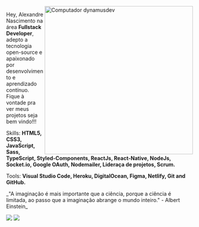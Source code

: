 <img src="https://raw.githubusercontent.com/MicaelliMedeiros/micaellimedeiros/master/image/computer-illustration.png" min-width="400px" max-width="400px" width="400px" align="right" alt="Computador dynamusdev">

<p align="left"> 
  Hey, Alexandre Nascimento na área <strong>Fullstack Developer</strong>, adepto a tecnologia open-source e apaixonado por desenvolvimento e aprendizado contínuo. 
  Fique à vontade pra ver meus projetos seja bem vindo!!!
</p>

<p align="left">
  Skills: <strong>HTML5, CSS3, JavaScript, Sass, TypeScript, Styled-Components, ReactJs, React-Native, NodeJs, Socket.io, Google OAuth, Nodemailer, Lideraça de projetos, Scrum.</strong>
</p>

<p align="left">
  Tools: <strong>Visual Studio Code, Heroku, DigitalOcean, Figma, Netlify, Git and GitHub.</strong>
</p>

<p align="left">
  _"A imaginação é mais importante que a ciência, porque a ciência é limitada, ao passo que a imaginação abrange o mundo inteiro." - Albert Einstein_
</p> 

<p align="left">
  <a href="https://www.instagram.com/iuricode/" alt="Instagram">
  <img src="https://img.shields.io/badge/-Instagram-DF0174?style=for-the-badge&logo=instagram&logoColor=white&link=https://www.instagram.com/_alexandrenascimento/"/></a>
  
  <a href="https://www.linkedin.com/in/iuricode" alt="Linkedin">
  <img src="https://img.shields.io/badge/-Linkedin-0e76a8?style=for-the-badge&logo=Linkedin&logoColor=white&link=https://www.linkedin.com/in/alexandreal/" /></a>

</p> 
